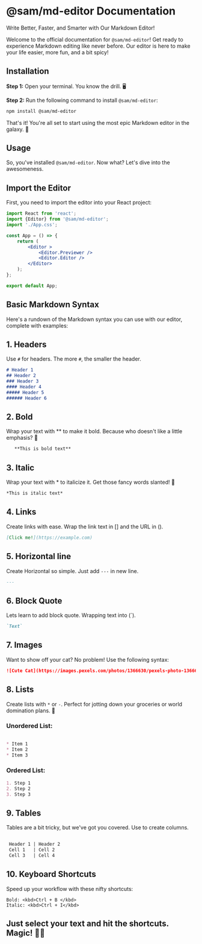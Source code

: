 

# @sam/md-editor Documentation
Write Better, Faster, and Smarter with Our Markdown Editor!

Welcome to the official documentation for `@sam/md-editor`! Get ready to experience Markdown editing like never before. Our editor is here to make your life easier, more fun, and a bit spicy!

## Installation

**Step 1:** Open your terminal. You know the drill. 🖥️

**Step 2:** Run the following command to install `@sam/md-editor`:

```bash
npm install @sam/md-editor
```
That's it! You're all set to start using the most epic Markdown editor in the galaxy. 🌌

## Usage
So, you've installed `@sam/md-editor`. Now what? Let's dive into the awesomeness.

## Import the Editor
First, you need to import the editor into your React project:

```jsx
import React from 'react';
import {Editor} from '@sam/md-editor';
import './App.css';

const App = () => {
    return (
        <Editor >
            <Editor.Previewer />
            <Editor.Editor />
        </Editor>
    );
};

export default App;
```

## Basic Markdown Syntax
Here's a rundown of the Markdown syntax you can use with our editor, complete with examples:

## 1. Headers
Use `#` for headers. The more `#`, the smaller the header.

```markDown
# Header 1
## Header 2
### Header 3
#### Header 4
##### Header 5
###### Header 6
```

## 2. Bold
Wrap your text with ** to make it bold. Because who doesn't like a little emphasis? 💪

```markDown
   **This is bold text**
```

## 3. Italic
Wrap your text with * to italicize it. Get those fancy words slanted! 🎨

```markdown
*This is italic text*
```
## 4. Links
Create links with ease. Wrap the link text in [] and the URL in ().
```markdown
[Click me!](https://example.com)
```

## 5. Horizontal line
Create Horizontal so simple. Just add `---` in new line.
```markdown
---
```

## 6. Block Quote
Lets learn to add block quote. Wrapping text into (`).
```markdown
`Text`
```

## 7. Images
Want to show off your cat? No problem! Use the following syntax:
```markdown
![Cute Cat](https://images.pexels.com/photos/1366630/pexels-photo-1366630.jpeg?auto=compress&cs=tinysrgb&w=600)
```
## 8. Lists
Create lists with `*` or `-`. Perfect for jotting down your groceries or world domination plans. 📝

### Unordered List:

```markdown

* Item 1
* Item 2
* Item 3
```
### Ordered List:

```markdown
1. Step 1
2. Step 2
3. Step 3
```

## 9. Tables
Tables are a bit tricky, but we've got you covered. Use  to create columns.

```markdown
 
 Header 1 | Header 2 
 Cell 1   | Cell 2   
 Cell 3   | Cell 4 
```
## 10. Keyboard Shortcuts
Speed up your workflow with these nifty shortcuts:

```Short cut
Bold: <kbd>Ctrl + B </kbd>
Italic: <kbd>Ctrl + I</kbd>
```
Just select your text and hit the shortcuts. Magic! 🎩✨
---